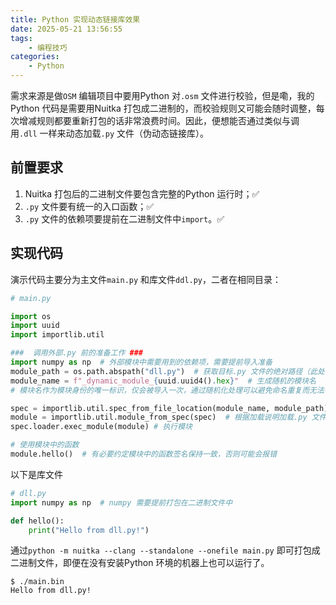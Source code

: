 ```yaml
---
title: Python 实现动态链接库效果
date: 2025-05-21 13:56:55
tags:  
    - 编程技巧
categories:  
    - Python
---
```


需求来源是做`OSM` 编辑项目中要用Python 对`.osm` 文件进行校验，但是嘞，我的Python 代码是需要用Nuitka 打包成二进制的，而校验规则又可能会随时调整，每次增减规则都要重新打包的话非常浪费时间。因此，便想能否通过类似与调用`.dll` 一样来动态加载`.py` 文件（伪动态链接库）。  

<!-- more -->

## 前置要求  
1. Nuitka 打包后的二进制文件要包含完整的Python 运行时；✅  
2. `.py` 文件要有统一的入口函数；✅  
3. `.py` 文件的依赖项要提前在二进制文件中`import`。✅

## 实现代码  
演示代码主要分为主文件`main.py` 和库文件`ddl.py`，二者在相同目录：  
```python
# main.py

import os
import uuid
import importlib.util

###  调用外部.py 前的准备工作 ###
import numpy as np  # 外部模块中需要用到的依赖项，需要提前导入准备
module_path = os.path.abspath("dll.py")  # 获取目标.py 文件的绝对路径（此处可以读取该目录下的所有.py 文件，循环导入）
module_name = f"_dynamic_module_{uuid.uuid4().hex}"  # 生成随机的模块名
# 模块名作为模块身份的唯一标识，仅会被导入一次，通过随机化处理可以避免命名重复而无法导入

spec = importlib.util.spec_from_file_location(module_name, module_path)  # 创建一个加载说明（描述符）
module = importlib.util.module_from_spec(spec)  # 根据加载说明加载.py 文件为模块
spec.loader.exec_module(module) # 执行模块

# 使用模块中的函数
module.hello()  # 有必要约定模块中的函数签名保持一致，否则可能会报错
```

以下是库文件
```python
# dll.py
import numpy as np  # numpy 需要提前打包在二进制文件中

def hello():
    print("Hello from dll.py!")
```

通过`python -m nuitka --clang --standalone --onefile main.py` 即可打包成二进制文件，即便在没有安装Python 环境的机器上也可以运行了。    
```shell-session
$ ./main.bin 
Hello from dll.py!
```

